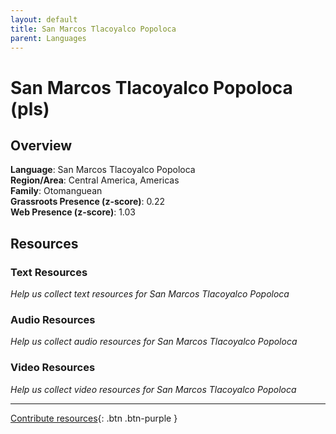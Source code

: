 ```yaml
---
layout: default
title: San Marcos Tlacoyalco Popoloca
parent: Languages
---
```


# San Marcos Tlacoyalco Popoloca (pls)

## Overview

**Language**: San Marcos Tlacoyalco Popoloca  
**Region/Area**: Central America, Americas  
**Family**: Otomanguean  
**Grassroots Presence (z-score)**: 0.22  
**Web Presence (z-score)**: 1.03  

## Resources

### Text Resources
*Help us collect text resources for San Marcos Tlacoyalco Popoloca*

### Audio Resources
*Help us collect audio resources for San Marcos Tlacoyalco Popoloca*

### Video Resources
*Help us collect video resources for San Marcos Tlacoyalco Popoloca*

---

[Contribute resources](https://forms.office.com/e/1SfLJx3u1r){: .btn .btn-purple }
